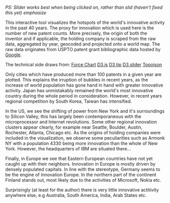 *PS: Slider works best when being clicked on, rather than slid (haven't fixed this yet)* _emphasize_

This interactive tool visualizes the hotspots of the world's innovative activity in the past 40 years. The proxy for innovation which is used here is the number of new patent counts. More precisely, the origin of both the inventor and if applicable, the holding company is scraped from the raw data, aggregated by year, geocoded and projected onto a world map. 
The raw data originates from USPTO patent grant bibliographic data hosted by [Google](https://www.google.com/googlebooks/uspto-patents-grants-biblio.html).

The technical side draws from:
[Force Chart](https://github.com/armollica/force-chart)
[D3.js](https://d3js.org/)
[D3 tip](https://github.com/Caged/d3-tip)
[D3 slider](http://thematicmapping.org/playground/d3/d3.slider/)
[Topojson](https://github.com/mbostock/topojson)

Only cities which have produced more than 100 patents in a given year are plotted. This explains the irruption of bubbles in recent years, as the increase of world population has gone hand in hand with greater innovative activity. Japan has unmistakably remained the world's most innovative country during the whole period in consideration. However, in recent years regional competition by South Korea, Taiwan has intensified.

In the US, we see the shifting of power from New York and it's surroundings to Silicon Valley, this has largely been contemporaneous with the microprocessor and Internet revolutions. Some other regional innovation clusters appear clearly, for example near Seattle, Boulder, Austin, Rochester, Atlanta, Chicago etc. As the origins of holding companies were included in the visualization, we observe some peculiarities such as Armonk NY with a population 4330 being more innovation than the whole of New York. However, the headquarters of IBM are situated there...

Finally, in Europe we see that Eastern European countries have not yet caught up with their neighbors. Innovation in Europe is mostly driven by densely populated capitals. In line with the stereotype, Germany seems to be the engine of innovation Europe. In the northern part of the continent Finland stands out, most likely due to the activities of Microsoft, Nokia etc. 

Surprisingly (at least for the author) there is very little innovative actitivity anywhere else, e.g Australia, South America, India, Arab States etc.